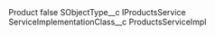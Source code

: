 <?xml version="1.0" encoding="UTF-8"?>
<CustomMetadata xmlns="http://soap.sforce.com/2006/04/metadata" xmlns:xsi="http://www.w3.org/2001/XMLSchema-instance" xmlns:xsd="http://www.w3.org/2001/XMLSchema">
    <label>Product</label>
    <protected>false</protected>
    <values>
        <field>SObjectType__c</field>
        <value xsi:type="xsd:string">IProductsService</value>
    </values>
    <values>
        <field>ServiceImplementationClass__c</field>
        <value xsi:type="xsd:string">ProductsServiceImpl</value>
    </values>
</CustomMetadata>